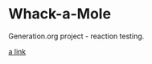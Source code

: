 # Whack-a-Mole

Generation.org project - reaction testing.



[a link](https://konrad-whack-a-mole.netlify.app/)

